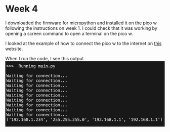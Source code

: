 # Week 4

I downloaded the firmware for micropython and installed it on the pico w following the instructions on week 1. I could check that it was working by opening a screen command to open a terminal on the pico w.

I looked at the example of how to connect the pico w to the internet on [this](hhttps://projects.raspberrypi.org/en/projects/get-started-pico-w/2) website. 

When I run the code, I see this output ![Code_Output](./images/ping.png)